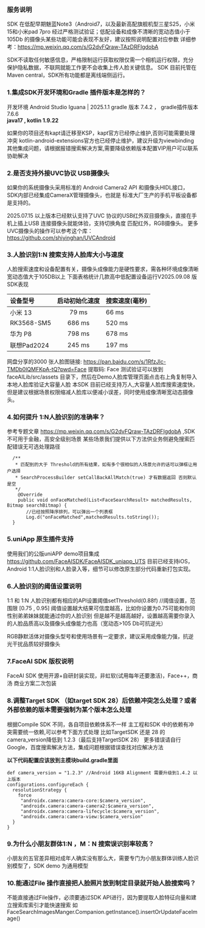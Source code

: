 ###  服务说明
   SDK 在低配早期魅蓝Note3（Android7，以及最新高配旗舰机型三星S25，小米15和小米pad 7pro
   经过严格测试验证；低配设备和成像不清晰的宽动态值小于105Db 的摄像头某些功能可能会表现不友好，建议按照说明配置对应参数
   详细参考：https://mp.weixin.qq.com/s/G2dvFQraw-TAzDRFIgdobA
  
   SDK不读取任何敏感信息，严格限制运行获取权限仅需一个相机运行权限，充分保护隐私数据，不联网就能工作更不会收集上传人脸关键信息。
   SDK 目前托管在Maven central，SDK所有功能都是离线端侧运行。

### 1.集成SDK开发环境和Gradle 插件版本是怎样的？
   开发环境 Android Studio Iguana | 2025.1.1
   gradle 版本 7.4.2 ， gradle插件版本 7.6.6  
   **java17 , kotlin 1.9.22**

   如果你的项目还有kapt请迁移至KSP，kapt官方已经停止维护,否则可能需要处理冲突
   kotlin-android-extensions官方也已经停止维护，建议升级为viewbinding
   其他集成问题，请根据报错搜索解决方案,需要降级依赖版本配置VIP用户可以联系协助解决

### 2.是否支持外接UVC协议 USB摄像头
   如果你的系统摄像头采用标准的 Android Camera2 API 和摄像头HIDL接口，SDK内部已经集成CameraX管理摄像头，也就是
   标准大厂生产的手机平板设备都是支持的。
   
   2025.07.15 以上版本已经默认支持了UVC 协议的USB红外双目摄像头，直接在手机上插上USB 连接摄像头就能体验，支持切换角度
   匹配红外，RGB摄像头。 更多UVC摄像头的操作可以参考这个库：https://github.com/shiyinghan/UVCAndroid


### 3.人脸识别1:N 搜索支持人脸库大小与速度
  人脸搜索速度和设备配置有关，摄像头成像能力是硬性要求，需各种环境成像清晰宽动态值大于105DB以上
  下面表格统计几款高中低配置设备运行V2025.09.08 版SDK表现

  | 设备型号         | 启动初始化速度 | 搜索速度(毫秒) |
  |:---------------|:-------:|:---------|
  | 小米 13         |  79 ms  | 66 ms    | 
  | RK3568-SM5     | 686 ms  | 520 ms   | 
  | 华为 P8          | 798 ms  | 678 ms   | 
  | 联想Pad2024      | 245 ms  | 197 ms   |

   网盘分享的3000 张人脸图链接: https://pan.baidu.com/s/1RfzJlc-TMDb0lQMFKpA-tQ?pwd=Face 提取码: Face
   测试验证可以放到faceAILib/src/assets 目录下，然后在Demo人脸库管理页面点击右上角复制导入本地人脸库验证大容量人脸
   本SDK 目前已经支持万人,大容量人脸库搜索速度快，但是建议根据场景权限缩减人脸库以便减小误差，同时使用成像清晰宽动态摄像头。
   

### 4.如何提升 1:N人脸识别的准确率？
   参考专题文章 https://mp.weixin.qq.com/s/G2dvFQraw-TAzDRFIgdobA ,SDK不可用于金融，高安全级别场景
   某些场景我们提供以下方法供业务侧避免搜索匹配错误无可选处理路径

   ```
     /**
      * 匹配到的大于 Threshold的所有结果，如有多个很相似的人场景允许的话可以弹框让用户选择
      * SearchProcessBuilder setCallBackAllMatch(true) 才有数据返回 否则默认是空
      */
       @Override
       public void onFaceMatched(List<FaceSearchResult> matchedResults, Bitmap searchBitmap) {
          //已经按照降序排列，可以弹出一个列表框
          Log.d("onFaceMatched",matchedResults.toString());
     }                   
   ```

### 5.uniApp 原生插件支持
   使用我们的公版uniAPP demo项目集成  https://github.com/FaceAISDK/FaceAISDK_uniapp_UTS
   目前已经支持iOS，Android 1:1人脸识别和人脸录入等，细节可以修改原生部分代码重新打包实现。

### 6.人脸识别的阈值设置说明
   1:1 和 1:N 人脸识别都有相应的API设置阈值setThreshold(0.88f) //阈值设置，范围限 [0.75 , 0.95]
   阈值设置越大结果可信度越高，比如你设置为0.75可能和你同性别弟弟妹妹就能通过你的人脸识别
   但是越不是越高越好，设置越高需要你录入的人脸品质高以及摄像头成像能力也高（宽动态>105 Db可抗逆光）

   RGB静默活体对摄像头型号和使用场景有一定要求，建议采用成像能力强，抗逆光干扰品质较好摄像头
   

### 7.FaceAI SDK 版权说明
   FaceAI SDK 使用开源+自研封装实现，非虹软(试用每年还要激活)，Face++，商汤 商业方案二次包装

### 8.调整Target SDK （如target SDK 28）后依赖冲突怎么处理？或者外部依赖的版本需要强制为某个版本怎么处理
   根据Compile SDK 不同，各自项目依赖体系不一样
   主工程和SDK 中的依赖有冲突需要统一依赖,可以参考下面方式处理
   比如TargetSDK 还是 28 的camera_version降低到 1.2.3（最后支持TargetSDK 28）
   更多错误请自行Google，百度搜索解决方法，集成问题根据错误查找对应解决方法

   **以下代码配置应该放到主模块build.gradle里面**
   ```
   def camera_version = "1.2.3" //Android 16KB Alignment 需要升级到1.4.2 以上版本
   configurations.configureEach {
     resolutionStrategy {
       force   
        "androidx.camera:camera-core:$camera_version",
        "androidx.camera:camera-camera2:$camera_version",
        "androidx.camera:camera-lifecycle:$camera_version",
        "androidx.camera:camera-view:$camera_version"
     }
   }
   ```

### 9.为什么小朋友群体1:N ，M：N 搜索误识别率较高？
  小朋友的五官差异相对成年人确实没有那么大，需要专门为小朋友群体训练人脸识别模型了，SDK demo 为通用模型

### 10.能通过File 操作直接把人脸照片放到制定目录就开始人脸搜索吗？

   不能直接通过File操作，必须要通过SDK API进行，因为要提取人脸特征向量和建立搜索库索引才能快速搜索
   如FaceSearchImagesManger.Companion.getInstance().insertOrUpdateFaceImage()




